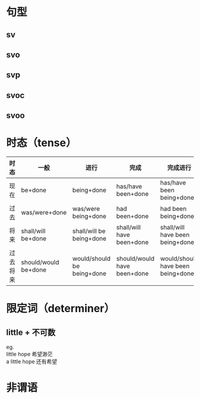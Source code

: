 # 句型
## sv
## svo
## svp
## svoc
## svoo
# 时态（tense）
时态|一般|进行|完成|完成进行
--|--|--|--|--
现在|be+done|being+done|has/have been+done|has/have been being+done
过去|was/were+done|was/were being+done|had been+done|had been being+done
将来|shall/will be+done|shall/will be being+done|shall/will have been+done|shall/will have been being+done
过去将来|should/would be+done|would/should be being+done|should/would have been+done|would/should have been being+done
# 限定词（determiner）  
## little + 不可数
eg.  
little hope 希望渺茫  
a little hope 还有希望
# 非谓语